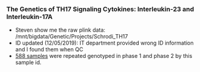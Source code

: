 ### The Genetics of TH17 Signaling Cytokines: Interleukin-23 and Interleukin-17A

* Steven show me the raw plink data: /mnt/bigdata/Genetic/Projects/Schrodi_TH17
* ID updated (12/05/2019): IT department provided wrong ID information and I found them when QC 
* [588 samples](overlapSample.txt) were repeated genotyped in phase 1 and phase 2 by this sample id. 
